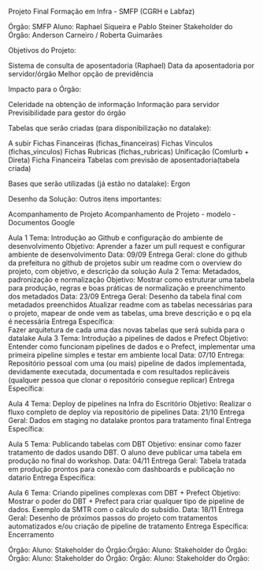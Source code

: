 Projeto Final Formação em Infra - SMFP (CGRH e Labfaz)

Órgão: SMFP
Aluno: Raphael Siqueira e Pablo Steiner
Stakeholder do Órgão: Anderson Carneiro / Roberta Guimarães


Objetivos do Projeto:

Sistema de consulta de aposentadoria (Raphael)
Data da aposentadoria por servidor/órgão
Melhor opção de previdência

Impacto para o Órgão:

Celeridade na obtenção de informação
Informação para servidor
Previsibilidade para gestor do órgão

Tabelas que serão criadas (para disponibilização no datalake):

A subir
Fichas Financeiras (fichas_financeiras)
Fichas Vínculos (fichas_vinculos)
Fichas Rubricas (fichas_rubricas)
Unificação (Comlurb + Direta)
 Ficha Financeira
Tabelas com previsão de aposentadoria(tabela criada)

Bases que serão utilizadas (já estão no datalake):
Ergon

Desenho da Solução:
Outros itens importantes:

Acompanhamento de Projeto
Acompanhamento de Projeto - modelo - Documentos Google

Aula 1
Tema: Introdução ao Github e configuração do ambiente de desenvolvimento
Objetivo: Aprender a fazer um pull request e configurar ambiente de desenvolvimento
Data: 09/09
Entrega Geral: 
clone do github da prefeitura
no github de projetos subir um readme com o overview do projeto, com objetivo, e descrição da solução
Aula 2
Tema: Metadados, padronização e normalização
Objetivo: Mostrar como estruturar uma tabela para produção, regras e boas práticas de normalização e preenchimento dos metadados
Data: 23/09
Entrega Geral: 
Desenho da tabela final com metadados preenchidos
Atualizar readme com as tabelas necessárias para o projeto, mapear de onde vem as tabelas, uma breve descrição e o pq ela é necessária 
Entrega Específica:  
Fazer arquitetura de cada uma das novas tabelas que será subida para o datalake 
Aula 3
Tema: Introdução a pipelines de dados e Prefect
Objetivo: Entender como funcionam pipelines de dados e o Prefect, implementar uma primeira pipeline simples e testar em ambiente local
Data: 07/10
Entrega: Repositório pessoal com uma (ou mais) pipeline de dados implementada, devidamente executada, documentada e com resultados replicáveis (qualquer pessoa que clonar o repositório consegue replicar)
Entrega Específica:


Aula 4
Tema: Deploy de pipelines na Infra do Escritório
Objetivo: Realizar o fluxo completo de deploy via repositório de pipelines
Data:  21/10
Entrega Geral: Dados em staging no datalake prontos para tratamento final
Entrega Específica:


Aula 5
Tema: Publicando tabelas com DBT
Objetivo: ensinar como fazer tratamento de dados usando DBT. O aluno deve publicar uma tabela em produção no final do workshop.
Data: 04/11
Entrega Geral: Tabela tratada em produção prontos para conexão com dashboards e publicação no datario
Entrega Específica:


Aula 6
Tema: Criando pipelines complexas com DBT + Prefect
Objetivo: Mostrar o poder do DBT + Prefect para criar qualquer tipo de pipeline de dados. Exemplo da SMTR com o cálculo do subsídio.
Data: 18/11
Entrega Geral: Desenho de próximos passos do projeto com tratamentos automatizados e/ou criação de pipeline de tratamento
Entrega Específica:
Encerramento


Órgão:
Aluno:
Stakeholder do Órgão:Órgão:
Aluno:
Stakeholder do Órgão:
Órgão:
Aluno:
Stakeholder do Órgão:
Órgão:
Aluno:
Stakeholder do Órgão:
